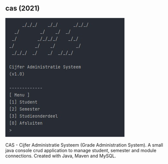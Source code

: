 ## cas (2021)
![CAS Screenshot Main Menu](/images/Screenshot_cas_main_menu.jpg)

CAS - Cijfer Administratie Systeem (Grade Administration System). A small java console crud application to manage student, semester and module connections. Created with Java, Maven and MySQL.
